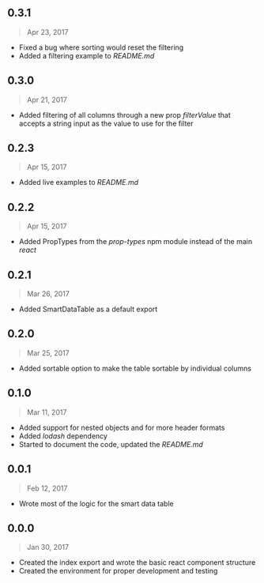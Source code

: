 ## 0.3.1
> Apr 23, 2017

- Fixed a bug where sorting would reset the filtering
- Added a filtering example to _README.md_

## 0.3.0
> Apr 21, 2017

- Added filtering of all columns through a new prop _filterValue_ that accepts
a string input as the value to use for the filter

## 0.2.3
> Apr 15, 2017

- Added live examples to _README.md_

## 0.2.2
> Apr 15, 2017

- Added PropTypes from the _prop-types_ npm module instead of the main _react_

## 0.2.1
> Mar 26, 2017

- Added SmartDataTable as a default export

## 0.2.0
> Mar 25, 2017

- Added sortable option to make the table sortable by individual columns

## 0.1.0
> Mar 11, 2017

- Added support for nested objects and for more header formats
- Added _lodash_ dependency
- Started to document the code, updated the _README.md_

## 0.0.1
> Feb 12, 2017

- Wrote most of the logic for the smart data table

## 0.0.0
> Jan 30, 2017

- Created the index export and wrote the basic react component structure
- Created the environment for proper development and testing
